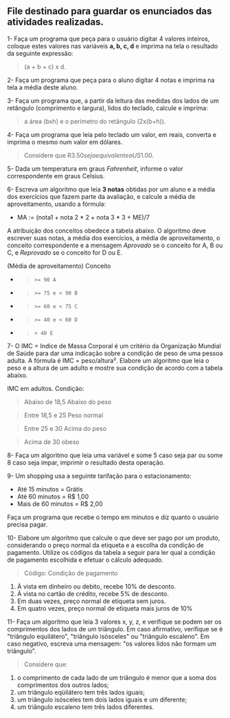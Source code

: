 **File destinado para guardar os enunciados das atividades realizadas.**
--- 

1- Faça um programa que peça para o usuário digitar 4 valores inteiros, coloque estes valores nas variáveis **a, b, c, d** e imprima na tela o resultado da seguinte expressão: 
> (a + b + c) x d.

2- Faça um programa que peça para o aluno digitar 4 notas e imprima na tela a média deste aluno.

3- Faça um programa que, a partir da leitura das medidas dos lados de um retângulo (comprimento e largura), lidos do teclado, calcule e imprima:
> a área (bxh) e o perímetro do retângulo (2x(b+h)).

4- Faça um programa que leia pelo teclado um valor, em reais, converta e imprima o mesmo num valor em dólares.
> Considere que R$3.50 seja equivalente a US$1.00.

5- Dada um temperatura em graus *Fahrenheit*, informe o valor correspondente em graus Celsius.

6- Escreva um algoritmo que leia **3 notas** obtidas por um aluno e a média dos exercícios que fazem parte da avaliação, e calcule a média de aproveitamento, usando a fórmula:
* MA := (nota1 + nota 2 * 2 + nota 3 * 3 + ME)/7

A atribuição dos conceitos obedece a tabela abaixo. O algoritmo deve escrever suas notas, a média dos exercícios, a média de aproveitamento, o conceito correspondente e a mensagem *Aprovado* se o conceito for A, B ou C, e *Reprovado* se o conceito for D ou E. 

(Média de aproveitamento)
Conceito
* > `>= 90 A`
* > `>= 75 e < 90 B`
* > `>= 60 e < 75 C`
* > `>= 40 e < 60 D`
* > `< 40 E` 

7- O IMC = Indice de Massa Corporal é um critério da Organização Mundial de Saúde para dar uma indicação sobre a condição de peso de uma pessoa adulta. A fórmula é IMC = peso/altura². Elabore um algoritmo que leia o peso e a altura de um adulto e mostre sua condição de acordo com a tabela abaixo.

IMC em adultos. Condição:
> Abaixo de 18,5 Abaixo do peso

> Entre 18,5 e 25 Peso normal

> Entre 25 e 30 Acima do peso

> Acima de 30 obeso 


8- Faça um algoritmo que leia uma variável e some 5 caso seja par ou some 8 caso seja ímpar, imprimir o resultado desta operação.

9- Um shopping usa a seguinte tarifação para o estacionamento:
* Até 15 minutos = Grátis
* Até 60 minutos = R$ 1,00
* Mais de 60 minutos = R$ 2,00

Faça um programa que recebe o tempo em minutos e diz quanto o usuário precisa pagar.

10- Elabore um algoritmo que calcule o que deve ser pago por um produto, considerando o preço normal da etiqueta e a escolha da condição de pagamento. Utilize os códigos da tabela a seguir para ler qual a condição de pagamento escolhida e efetuar o cálculo adequado.

> Código: Condição de pagamento
1. À vista em dinheiro ou debito, recebe 10% de desconto.
2. À vista no cartão de crédito, recebe 5% de desconto.
3. Em duas vezes, preço normal de etiqueta sem juros.
4. Em quatro vezes, preço normal de etiqueta mais juros de 10%

11- Faça um algoritmo que leia 3 valores x, y, z, e verifique se podem ser os comprimentos dos
lados de um triângulo. Em caso afirmativo, verifique se é "triângulo equilátero", "triângulo isósceles"
ou "triângulo escaleno". Em caso negativo, escreva uma mensagem: "os valores lidos não formam
um triângulo". 
> Considere que:
1.  o comprimento de cada lado de um triângulo é menor que a soma dos comprimentos dos outros lados;
2. um triângulo eqüilátero tem três lados iguais;
3. um triângulo isósceles tem dois lados iguais e um diferente;
4. um triângulo escaleno tem três lados diferentes.